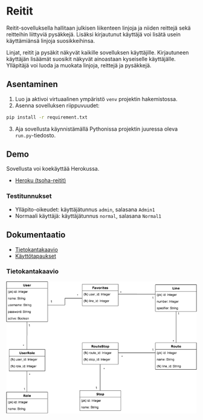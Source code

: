# Reitit

Reitit-sovelluksella hallitaan julkisen liikenteen linjoja ja niiden reittejä sekä reitteihin
liittyviä pysäkkejä. Lisäksi kirjautunut käyttäjä voi lisätä usein käyttämiänsä linjoja
suosikkeihinsa.

Linjat, reitit ja pysäkit näkyvät kaikille sovelluksen käyttäjille. Kirjautuneen käyttäjän lisäämät
suosikit näkyvät ainoastaan kyseiselle käyttäjälle. Ylläpitäjä voi luoda ja muokata linjoja,
reittejä ja pysäkkejä.

## Asentaminen

1. Luo ja aktivoi virtuaalinen ympäristö `venv` projektin hakemistossa.
2. Asenna sovelluksen riippuvuudet:

```bash
pip install -r requirement.txt
```

3. Aja sovellusta käynnistämällä Pythonissa projektin juuressa oleva `run.py`-tiedosto.

## Demo

Sovellusta voi koekäyttää Herokussa.

- [Heroku (tsoha-reitit)](https://tsoha-reitit.herokuapp.com/)

### Testitunnukset

- Ylläpito-oikeudet: käyttäjätunnus `admin`, salasana `Admin1`
- Normaali käyttäjä: käyttäjätunnus `normal`, salasana `Normal1`

## Dokumentaatio

- [Tietokantakaavio](documentation/tietokantakaavio.png)
- [Käyttötapaukset](documentation/kayttotapaukset.md)

### Tietokantakaavio

![Tietokantakaavio](documentation/tietokantakaavio.png)
